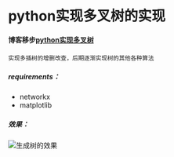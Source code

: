 # python实现多叉树的实现

#### 博客移步[python实现多叉树]()

    实现多插树的增删改查，后期逐渐实现树的其他各种算法

##### requirements：
* networkx
* matplotlib

##### 效果：
![生成树的效果](https://github.com/AlanConstantine/MachineLearningNote/blob/master/MultiwayTree/demo.png)
